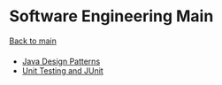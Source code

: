 # Software Engineering Main
[Back to main](https://github.com/TreyBMorris/notes)
#### 
- [Java Design Patterns](/swe/java-design.md)
- [Unit Testing and JUnit]()


